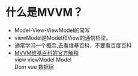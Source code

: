 # 什么是MVVM？
- Model-View-ViewModel的简写
- viewModel是Model和View的通信桥梁。
- 通常学习一个概念,去看维基百科，不要看百度百科
- [MVVM维基百科的官方解释](https://img.xileso.top/wiki/MVVM)  
view   viewModel    Model  
Dom      vue        数据层
 